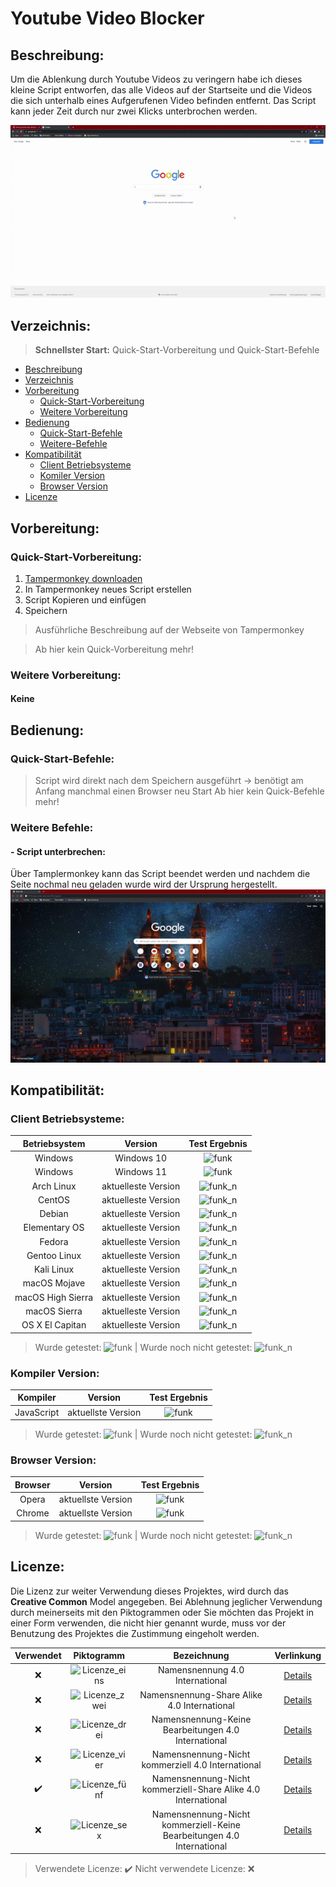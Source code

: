 # Youtube Video Blocker

## Beschreibung:
Um die Ablenkung durch Youtube Videos zu veringern habe ich dieses kleine Script entworfen, das alle Videos auf der Startseite und die Videos die sich unterhalb eines Aufgerufenen Video befinden entfernt. Das Script kann jeder Zeit durch nur zwei Klicks unterbrochen werden.

![gif](https://github.com/Shelicus/youtube_video_blocker/blob/main/Google%20-%20Google%20Chrome%202022-02-08%2013-39-13.gif)

## Verzeichnis:
> **Schnellster Start:** Quick-Start-Vorbereitung und Quick-Start-Befehle

* [Beschreibung](#Beschreibung)
* [Verzeichnis](#Verzeichnis)
* [Vorbereitung](#Vorbereitung)
  * [Quick-Start-Vorbereitung](#Quick-Start-Vorbereitung)
  * [Weitere Vorbereitung](#Weitere-Vorbereitung)
* [Bedienung](#Bedinung)
  * [Quick-Start-Befehle](#Quick-Start-Befehle)
  * [Weitere-Befehle](#Weitere-Befehle)
* [Kompatibilität](#Kompatibilität)
  * [Client Betriebsysteme](#Client-Betriebsysteme)
  * [Komiler Version](#Kompiler-Version)
  * [Browser Version](#Browser-Version)
* [Licenze](#Licenze)

## Vorbereitung:
### Quick-Start-Vorbereitung:
1. [Tampermonkey downloaden](https://www.tampermonkey.net/index.php?ext=dhdg)
2. In Tampermonkey neues Script erstellen
3. Script Kopieren und einfügen
4. Speichern 

> Ausführliche Beschreibung auf der Webseite von Tampermonkey 

> Ab hier kein Quick-Vorbereitung mehr!

### Weitere Vorbereitung: 
#### Keine

## Bedienung: 

### Quick-Start-Befehle:

> Script wird direkt nach dem Speichern ausgeführt -> benötigt am Anfang manchmal einen Browser neu Start
> Ab hier kein Quick-Befehle mehr!

### Weitere Befehle:
####  -  Script unterbrechen: 
Über Tamplermonkey kann das Script beendet werden und nachdem die Seite nochmal neu geladen wurde wird der Ursprung hergestellt.
![gif_zwei](https://github.com/Shelicus/youtube_video_blocker/blob/main/Neuer%20Tab%20-%20Google%20Chrome%202022-02-08%2014-06-26.gif)


## Kompatibilität:

### Client Betriebsysteme:
|Betriebsystem|Version|Test Ergebnis|
|:---:|:---:|:---:|
|Windows|Windows 10|![funk](https://img.shields.io/badge/checks-passing-green)|
|Windows|Windows 11|![funk](https://img.shields.io/badge/checks-passing-green)|
|Arch Linux|aktuelleste Version|![funk_n](https://img.shields.io/badge/checks-not%20tested-red)|
|CentOS|aktuelleste Version|![funk_n](https://img.shields.io/badge/checks-not%20tested-red)|
|Debian|aktuelleste Version|![funk_n](https://img.shields.io/badge/checks-not%20tested-red)|
|Elementary OS|aktuelleste Version|![funk_n](https://img.shields.io/badge/checks-not%20tested-red)|
|Fedora|aktuelleste Version|![funk_n](https://img.shields.io/badge/checks-not%20tested-red)|
|Gentoo Linux|aktuelleste Version|![funk_n](https://img.shields.io/badge/checks-not%20tested-red)|
|Kali Linux|aktuelleste Version|![funk_n](https://img.shields.io/badge/checks-not%20tested-red)|
|macOS Mojave|aktuelleste Version|![funk_n](https://img.shields.io/badge/checks-not%20tested-red)|
|macOS High Sierra|aktuelleste Version|![funk_n](https://img.shields.io/badge/checks-not%20tested-red)|
|macOS Sierra|aktuelleste Version|![funk_n](https://img.shields.io/badge/checks-not%20tested-red)|
|OS X El Capitan|aktuelleste Version|![funk_n](https://img.shields.io/badge/checks-not%20tested-red)|

> Wurde getestet: ![funk](https://img.shields.io/badge/checks-passing-green) | Wurde noch nicht getestet: ![funk_n](https://img.shields.io/badge/checks-not%20tested-red)

### Kompiler Version:
| Kompiler | Version | Test Ergebnis|
|:---:|:---:|:---:|
|JavaScript| aktuellste Version  |![funk](https://img.shields.io/badge/checks-passing-green)|

> Wurde getestet: ![funk](https://img.shields.io/badge/checks-passing-green) | Wurde noch nicht getestet: ![funk_n](https://img.shields.io/badge/checks-not%20tested-red)

### Browser Version:
| Browser | Version | Test Ergebnis|
|:---:|:---:|:---:|
| Opera | aktuellste Version |![funk](https://img.shields.io/badge/checks-passing-green)|
| Chrome | aktuellste Version |![funk](https://img.shields.io/badge/checks-passing-green)|


> Wurde getestet: ![funk](https://img.shields.io/badge/checks-passing-green) | Wurde noch nicht getestet: ![funk_n](https://img.shields.io/badge/checks-not%20tested-red)


## Licenze:

Die Lizenz zur weiter Verwendung dieses Projektes, wird durch das **Creative Common** Model angegeben. 
Bei Ablehnung jeglicher Verwendung durch meinerseits mit den Piktogrammen oder Sie möchten das Projekt in einer Form verwenden, die nicht hier genannt wurde, muss vor 
der Benutzung des Projektes die Zustimmung eingeholt werden.

|Verwendet|Piktogramm|Bezeichnung|Verlinkung|
|:---:|:---:|:---:|:---:|
|:x:|![Licenze_eins](http://mirrors.creativecommons.org/presskit/buttons/88x31/png/by.png)|Namensnennung 4.0 International|[Details](https://creativecommons.org/licenses/by/4.0/legalcode.de)|
|:x:|![Licenze_zwei](http://mirrors.creativecommons.org/presskit/buttons/88x31/png/by-sa.png)|Namensnennung-Share Alike 4.0 International|[Details](https://creativecommons.org/licenses/by-sa/4.0/legalcode.de)|
|:x:|![Licenze_drei](http://mirrors.creativecommons.org/presskit/buttons/88x31/png/by-nd.png)|Namensnennung-Keine Bearbeitungen 4.0 International|[Details](https://creativecommons.org/licenses/by-nd/4.0/legalcode.de)|
|:x:|![Licenze_vier](http://mirrors.creativecommons.org/presskit/buttons/88x31/png/by-nc.eu.png)|Namensnennung-Nicht kommerziell 4.0 International|[Details](https://creativecommons.org/licenses/by-nc/4.0/legalcode.de)|
|:heavy_check_mark:|![Licenze_fünf](http://mirrors.creativecommons.org/presskit/buttons/88x31/png/by-nc-sa.eu.png)|	Namensnennung-Nicht kommerziell-Share Alike 4.0 International|[Details](https://creativecommons.org/licenses/by-nc-sa/4.0/legalcode.de)|
|:x:|![Licenze_sex](http://mirrors.creativecommons.org/presskit/buttons/88x31/png/by-nc-nd.eu.png)|	Namensnennung-Nicht kommerziell-Keine Bearbeitungen 4.0 International|[Details](https://creativecommons.org/licenses/by-nc-nd/4.0/legalcode.de)|

> Verwendete Licenze: :heavy_check_mark: Nicht verwendete Licenze: :x:
